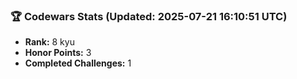### 🏆 Codewars Stats (Updated: 2025-07-21 16:10:51 UTC)

- **Rank:** 8 kyu
- **Honor Points:** 3
- **Completed Challenges:** 1
